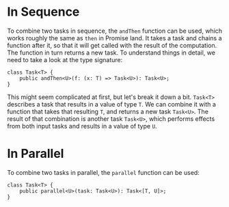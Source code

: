 # In Sequence

To combine two tasks in sequence, the `andThen` function can be used, which works roughly the same as `then` in Promise land. It takes a task and chains a function after it, so that it will get called with the result of the computation. The function in turn returns a new task. To understand things in detail, we need to take a look at the type signature:

```
class Task<T> {
    public andThen<U>(f: (x: T) => Task<U>): Task<U>;
}
```

This might seem complicated at first, but let's break it down a bit. `Task<T>` describes a task that results in a value of type `T`. We can combine it with a function that takes that resulting `T`, and returns a new task `Task<U>`. The result of that combination is another task `Task<U>`, which performs effects from both input tasks and results in a value of type `U`.

# In Parallel

To combine two tasks in parallel, the `parallel` function can be used:

```
class Task<T> {
    public parallel<U>(task: Task<U>): Task<[T, U]>;
}
```
